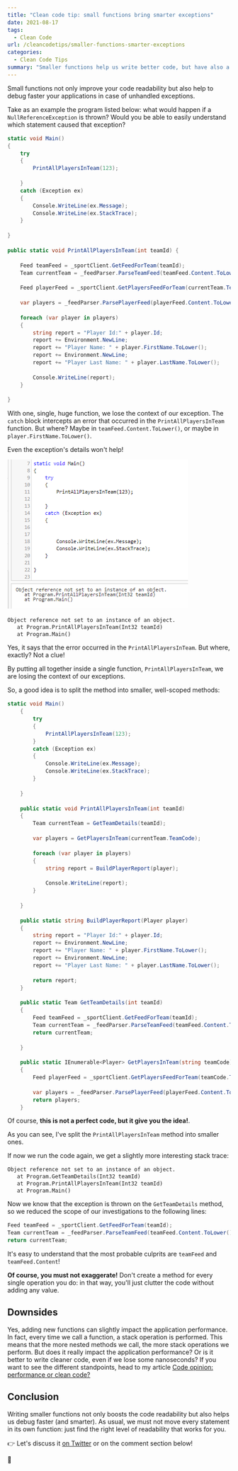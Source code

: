 ```yaml
---
title: "Clean code tip: small functions bring smarter exceptions"
date: 2021-08-17
tags:
  - Clean Code
url: /cleancodetips/smaller-functions-smarter-exceptions
categories:
  - Clean Code Tips
summary: "Smaller functions help us write better code, but have also a nice side effect: they help us to understand where an exception was thrown. Let's see how!"
---
```


Small functions not only improve your code readability but also help to debug faster your applications in case of unhandled exceptions.

Take as an example the program listed below: what would happen if a `NullReferenceException` is thrown? Would you be able to easily understand which statement caused that exception?

```cs
static void Main()
{
	try
	{
		PrintAllPlayersInTeam(123);

	}
	catch (Exception ex)
	{
		Console.WriteLine(ex.Message);
		Console.WriteLine(ex.StackTrace);
	}

}

public static void PrintAllPlayersInTeam(int teamId) {

	Feed teamFeed = _sportClient.GetFeedForTeam(teamId);
	Team currentTeam = _feedParser.ParseTeamFeed(teamFeed.Content.ToLower());

	Feed playerFeed = _sportClient.GetPlayersFeedForTeam(currentTeam.TeamCode.ToUpper());

	var players = _feedParser.ParsePlayerFeed(playerFeed.Content.ToLower()).ToList();

	foreach (var player in players)
	{
		string report = "Player Id:" + player.Id;
		report += Environment.NewLine;
		report += "Player Name: " + player.FirstName.ToLower();
		report += Environment.NewLine;
		report += "Player Last Name: " + player.LastName.ToLower();

		Console.WriteLine(report);
	}

}
```

With one, single, huge function, we lose the context of our exception. The `catch` block intercepts an error that occurred in the `PrintAllPlayersInTeam` function. But where? Maybe in `teamFeed.Content.ToLower()`, or maybe in `player.FirstName.ToLower()`.

Even the exception's details won't help!

![Exception details in a single, huge function](./single-level-exception-handling.png)

```
Object reference not set to an instance of an object.
   at Program.PrintAllPlayersInTeam(Int32 teamId)
   at Program.Main()
```

Yes, it says that the error occurred in the `PrintAllPlayersInTeam`. But where, exactly? Not a clue!

By putting all together inside a single function, `PrintAllPlayersInTeam`, we are losing the context of our exceptions.

So, a good idea is to split the method into smaller, well-scoped methods:

```cs
static void Main()
	{
		try
		{
			PrintAllPlayersInTeam(123);
		}
		catch (Exception ex)
		{
			Console.WriteLine(ex.Message);
			Console.WriteLine(ex.StackTrace);
		}

	}

	public static void PrintAllPlayersInTeam(int teamId)
	{
		Team currentTeam = GetTeamDetails(teamId);

		var players = GetPlayersInTeam(currentTeam.TeamCode);

		foreach (var player in players)
		{
			string report = BuildPlayerReport(player);

			Console.WriteLine(report);
		}

	}

	public static string BuildPlayerReport(Player player)
	{
		string report = "Player Id:" + player.Id;
		report += Environment.NewLine;
		report += "Player Name: " + player.FirstName.ToLower();
		report += Environment.NewLine;
		report += "Player Last Name: " + player.LastName.ToLower();

		return report;
	}

	public static Team GetTeamDetails(int teamId)
	{
		Feed teamFeed = _sportClient.GetFeedForTeam(teamId);
		Team currentTeam = _feedParser.ParseTeamFeed(teamFeed.Content.ToLower());
		return currentTeam;

	}

	public static IEnumerable<Player> GetPlayersInTeam(string teamCode)
	{
		Feed playerFeed = _sportClient.GetPlayersFeedForTeam(teamCode.ToUpper());

		var players = _feedParser.ParsePlayerFeed(playerFeed.Content.ToLower()).ToList();
		return players;
	}
```

Of course, **this is not a perfect code, but it give you the idea!**.

As you can see, I've split the `PrintAllPlayersInTeam` method into smaller ones.

If now we run the code again, we get a slightly more interesting stack trace:

```
Object reference not set to an instance of an object.
   at Program.GetTeamDetails(Int32 teamId)
   at Program.PrintAllPlayersInTeam(Int32 teamId)
   at Program.Main()
```

Now we know that the exception is thrown on the `GetTeamDetails` method, so we reduced the scope of our investigations to the following lines:

```cs
Feed teamFeed = _sportClient.GetFeedForTeam(teamId);
Team currentTeam = _feedParser.ParseTeamFeed(teamFeed.Content.ToLower());
return currentTeam;
```

It's easy to understand that the most probable culprits are `teamFeed` and `teamFeed.Content`!

**Of course, you must not exaggerate!** Don't create a method for every single operation you do: in that way, you'll just clutter the code without adding any value.

## Downsides

Yes, adding new functions can slightly impact the application performance. In fact, every time we call a function, a stack operation is performed. This means that the more nested methods we call, the more stack operations we perform. But does it really impact the application performance? Or is it better to write cleaner code, even if we lose some nanoseconds? If you want to see the different standpoints, head to my article [Code opinion: performance or clean code?](https://www.code4it.dev/blog/clean-code-vs-performance "Code opinion: performance or clean code? | Code4IT")

## Conclusion

Writing smaller functions not only boosts the code readability but also helps us debug faster (and smarter). As usual, we must not move every statement in its own function: just find the right level of readability that works for you.

👉 Let's discuss it [on Twitter](https://twitter.com/BelloneDavide/status/1342528534443646978) or on the comment section below!

🐧
